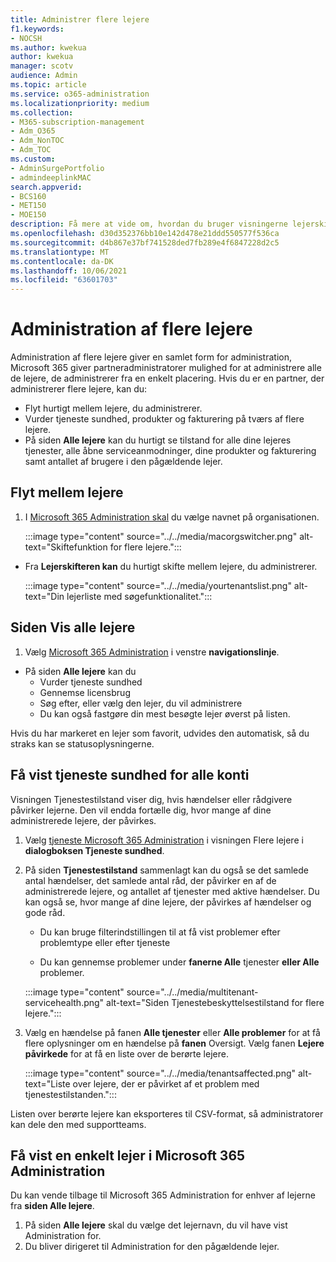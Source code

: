 ```yaml
---
title: Administrer flere lejere
f1.keywords:
- NOCSH
ms.author: kwekua
author: kwekua
manager: scotv
audience: Admin
ms.topic: article
ms.service: o365-administration
ms.localizationpriority: medium
ms.collection:
- M365-subscription-management
- Adm_O365
- Adm_NonTOC
- Adm_TOC
ms.custom:
- AdminSurgePortfolio
- admindeeplinkMAC
search.appverid:
- BCS160
- MET150
- MOE150
description: Få mere at vide om, hvordan du bruger visningerne lejerskifteren og flere lejere, der giver dig mulighed for at administrere lejere fra en enkelt placering.
ms.openlocfilehash: d30d352376bb10e142d478e21ddd550577f536ca
ms.sourcegitcommit: d4b867e37bf741528ded7fb289e4f6847228d2c5
ms.translationtype: MT
ms.contentlocale: da-DK
ms.lasthandoff: 10/06/2021
ms.locfileid: "63601703"
---
```

# <a name="multi-tenant-management"></a>Administration af flere lejere

Administration af flere lejere giver en samlet form for administration, Microsoft 365 giver partneradministratorer mulighed for at administrere alle de lejere, de administrerer fra en enkelt placering. Hvis du er en partner, der administrerer flere lejere, kan du:

- Flyt hurtigt mellem lejere, du administrerer.
- Vurder tjeneste sundhed, produkter og fakturering på tværs af flere lejere.
- På siden **Alle lejere** kan du hurtigt se tilstand for alle dine lejeres tjenester, alle åbne serviceanmodninger, dine produkter og fakturering samt antallet af brugere i den pågældende lejer.

## <a name="move-between-tenants"></a>Flyt mellem lejere

1. I <a href="https://go.microsoft.com/fwlink/p/?linkid=2024339" target="_blank">Microsoft 365 Administration skal</a> du vælge navnet på organisationen.

    :::image type="content" source="../../media/macorgswitcher.png" alt-text="Skiftefunktion for flere lejere.":::

- Fra **Lejerskifteren kan** du hurtigt skifte mellem lejere, du administrerer.

    :::image type="content" source="../../media/yourtenantslist.png" alt-text="Din lejerliste med søgefunktionalitet.":::

## <a name="view-all-tenants-page"></a>Siden Vis alle lejere

1. Vælg <a href="https://go.microsoft.com/fwlink/p/?linkid=2024339" target="_blank">Microsoft 365 Administration</a> i venstre **navigationslinje**.
- På siden **Alle lejere** kan du
  - Vurder tjeneste sundhed
  - Gennemse licensbrug
  - Søg efter, eller vælg den lejer, du vil administrere
  - Du kan også fastgøre din mest besøgte lejer øverst på listen.

Hvis du har markeret en lejer som favorit, udvides den automatisk, så du straks kan se statusoplysningerne.

## <a name="view-service-health-for-all-accounts"></a>Få vist tjeneste sundhed for alle konti

Visningen Tjenestestilstand viser dig, hvis hændelser eller rådgivere påvirker lejerne. Den vil endda fortælle dig, hvor mange af dine administrerede lejere, der påvirkes.

1. Vælg <a href="https://go.microsoft.com/fwlink/p/?linkid=2024339" target="_blank">tjeneste Microsoft 365 Administration</a> i visningen Flere lejere i **dialogboksen Tjeneste sundhed**.
2. På siden **Tjenestestilstand** sammenlagt kan du også se det samlede antal hændelser, det samlede antal råd, der påvirker en af de administrerede lejere, og antallet af tjenester med aktive hændelser. Du kan også se, hvor mange af dine lejere, der påvirkes af hændelser og gode råd.

    - Du kan bruge filterindstillingen til at få vist problemer efter problemtype eller efter tjeneste

    - Du kan gennemse problemer under **fanerne Alle** tjenester **eller Alle** problemer.

    :::image type="content" source="../../media/multitenant-servicehealth.png" alt-text="Siden Tjenestebeskyttelsestilstand for flere lejere.":::
1. Vælg en hændelse på fanen **Alle tjenester** eller **Alle problemer** for at få flere oplysninger om en hændelse på **fanen** Oversigt. Vælg fanen **Lejere påvirkede** for at få en liste over de berørte lejere.

    :::image type="content" source="../../media/tenantsaffected.png" alt-text="Liste over lejere, der er påvirket af et problem med tjenestestilstanden.":::

Listen over berørte lejere kan eksporteres til CSV-format, så administratorer kan dele den med supportteams.

## <a name="view-a-single-tenant-in-the-microsoft-365-admin-center"></a>Få vist en enkelt lejer i Microsoft 365 Administration

Du kan vende tilbage til Microsoft 365 Administration for enhver af lejerne fra **siden Alle lejere**.

1. På siden **Alle lejere** skal du vælge det lejernavn, du vil have vist Administration for.
2. Du bliver dirigeret til Administration for den pågældende lejer.